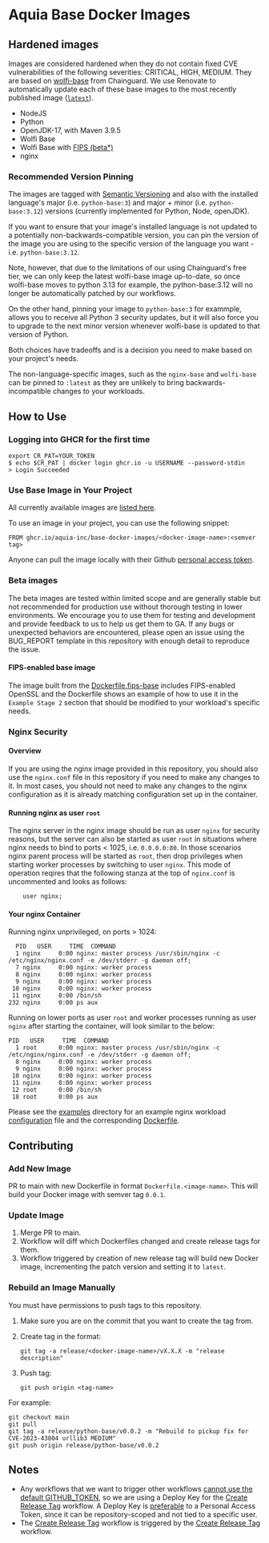 
# Aquia Base Docker Images

## Hardened images

Images are considered hardened when they do not contain fixed CVE vulnerabilities of the following severities: CRITICAL, HIGH, MEDIUM. They are based on [wolfi-base](<https://edu.chainguard.dev/open-source/wolfi/overview/>) from Chainguard. We use Renovate to automatically update each of these base images to the most recently published image ([`latest`](https://edu.chainguard.dev/chainguard/chainguard-images/reference/wolfi-base/tags_history/)).

* NodeJS
* Python
* OpenJDK-17, with Maven 3.9.5
* Wolfi Base
* Wolfi Base with [FIPS (beta*)](#beta-images)
* nginx

### Recommended Version Pinning

The images are tagged with [Semantic Versioning](https://semver.org/) and also with the installed language's major (i.e. `python-base:3`) and major + minor (i.e. `python-base:3.12`) versions (currently implemented for Python, Node, openJDK).

If you want to ensure that your image's installed language is not updated to a potentially non-backwards-compatible version, you can pin the version of the image you are using to the specific version of the language you want - i.e. `python-base:3.12`.

Note, however, that due to the limitations of our using Chainguard's free tier, we can only keep the latest wolfi-base image up-to-date, so once wolfi-base moves to python 3.13 for example, the python-base:3.12 will no longer be automatically patched by our workflows.

On the other hand, pinning your image to `python-base:3` for exammple, allows you to receive all Python 3 security updates, but it will also force you to upgrade to the next minor version whenever wolfi-base is updated to that version of Python.

Both choices have tradeoffs and is a decision you need to make based on your project's needs.

The non-language-specific images, such as the `nginx-base` and `wolfi-base` can be pinned to `:latest` as they are unlikely to bring backwards-incompatible changes to your workloads.

## How to Use

### Logging into GHCR for the first time

```shell
export CR_PAT=YOUR_TOKEN
$ echo $CR_PAT | docker login ghcr.io -u USERNAME --password-stdin
> Login Succeeded
```

### Use Base Image in Your Project

All currently available images are [listed here](https://github.com/orgs/aquia-inc/packages?repo_name=base-docker-images).

To use an image in your project, you can use the following snippet:

```shell
FROM ghcr.io/aquia-inc/base-docker-images/<docker-image-name>:<semver tag>
```

Anyone can pull the image locally with their Github [personal access token](https://docs.github.com/en/packages/working-with-a-github-packages-registry/working-with-the-container-registry#authenticating-to-the-container-registry).


### Beta images

The beta images are tested within limited scope and are generally stable but not recommended for production use without thorough testing in lower environments.  We encourage you to use them for testing and development and provide feedback to us to help us get them to GA.  If any bugs or unexpected behaviors are encountered, please open an issue using the BUG_REPORT template in this repository with enough detail to reproduce the issue.

#### FIPS-enabled base image

The image built from the [Dockerfile.fips-base](./Dockerfile.fips-base) includes FIPS-enabled OpenSSL and the Dockerfile shows an example of how to use it in the `Example Stage 2` section that should be modified to your workload's specific needs.


### Nginx Security

#### Overview

If you are using the nginx image provided in this repository, you should also use the `nginx.conf` file in this repository if you need to make any changes to it.  In most cases, you should not need to make any changes to the nginx configuration as it is already matching configuration set up in the container.

#### Running nginx as user `root`

The nginx server in the nginx image should be run as user `nginx` for security reasons, but the server can also be started as user `root` in situations where nginx needs to bind to ports < 1025, i.e. `0.0.0.0:80`.  In those scenarios nginx parent process will be started as `root`, then drop privileges when starting worker processes by switching to user `nginx`.
This mode of operation reqires that the following stanza at the top of `nginx.conf` is uncommented and looks as follows:

```shell
    user nginx;
```

#### Your nginx Container

Running nginx unprivileged, on ports > 1024:

      PID   USER     TIME  COMMAND
      1 nginx     0:00 nginx: master process /usr/sbin/nginx -c /etc/nginx/nginx.conf -e /dev/stderr -g daemon off;
      7 nginx     0:00 nginx: worker process
      8 nginx     0:00 nginx: worker process
      9 nginx     0:00 nginx: worker process
     10 nginx     0:00 nginx: worker process
     11 nginx     0:00 /bin/sh
    232 nginx     0:00 ps aux

Running on lower ports as user `root` and worker processes running as user `nginx` after starting the container, will look similar to the below:

    PID   USER     TIME  COMMAND
      1 root      0:00 nginx: master process /usr/sbin/nginx -c /etc/nginx/nginx.conf -e /dev/stderr -g daemon off;
      8 nginx     0:00 nginx: worker process
      9 nginx     0:00 nginx: worker process
     10 nginx     0:00 nginx: worker process
     11 nginx     0:00 nginx: worker process
     12 root      0:00 /bin/sh
     18 root      0:00 ps aux

Please see the <a href="examples/">examples</a> directory for an example nginx workload <A href="examples/default.conf">configuration</a> file and the corresponding <a href="examples/Dockerfile.example.nginx">Dockerfile</a>.


## Contributing

### Add New Image

PR to main with new Dockerfile in format `Dockerfile.<image-name>`. This will build your Docker image with semver tag `0.0.1`.

### Update Image

1. Merge PR to main.
2. Workflow will diff which Dockerfiles changed and create release tags for them.
3. Workflow triggered by creation of new release tag will build new Docker image, incrementing the patch version and setting it to `latest`.

### Rebuild an Image Manually

You must have permissions to push tags to this repository.

1. Make sure you are on the commit that you want to create the tag from.
2. Create tag in the format:

   ```shell
   git tag -a release/<docker-image-name>/vX.X.X -m "release description"
   ```

3. Push tag:

   ```shell
   git push origin <tag-name>
   ```

For example:

  ```shell
  git checkout main
  git pull
  git tag -a release/python-base/v0.0.2 -m "Rebuild to pickup fix for CVE-2023-43804 urllib3 MEDIUM"
  git push origin release/python-base/v0.0.2
  ```

## Notes

* Any workflows that we want to trigger other workflows [cannot use the default GITHUB_TOKEN](https://docs.github.com/en/actions/using-workflows/triggering-a-workflow#triggering-a-workflow-from-a-workflow), so we are using a Deploy Key for the [Create Release Tag](.github/workflows/create-release-tag.yml#L64) workflow. A Deploy Key is [preferable](https://medium.com/prompt/trigger-another-github-workflow-without-using-a-personal-access-token-f594c21373ef) to a Personal Access Token, since it can be repository-scoped and not tied to a specific user.
* The [Create Release Tag](.github/workflows/create-release-tag.yml#L64) workflow is triggered by the [Create Release Tag](.github/workflows/create-release-tag.yml) workflow.  

